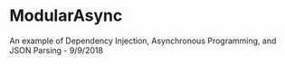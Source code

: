 # ModularAsync
An example of Dependency Injection, Asynchronous Programming, and JSON Parsing - 9/9/2018
